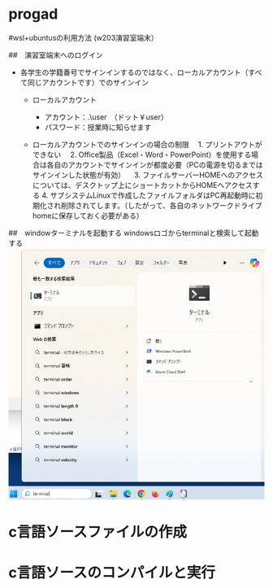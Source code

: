 # progad

#wsl+ubuntusの利用方法 (w203演習室端末） 

##　演習室端末へのログイン
* 各学生の学籍番号でサインインするのではなく、ローカルアカウント（すべて同じアカウントです）でのサインイン
  * ローカルアカウント
    * アカウント：.\user　（ドット￥user）
    * パスワード：授業時に知らせます　　　　　　　　　

  * ローカルアカウントでのサインインの場合の制限
  　1. プリントアウトができない
  　2. Office製品（Excel・Word・PowerPoint）を使用する場合は各自のアカウントでサインインが都度必要（PCの電源を切るまではサインインした状態が有効）
  　3. ファイルサーバーHOMEへのアクセスについては、デスクトップ上にショートカットからHOMEへアクセスする
    4. サブシステムLinuxで作成したファイルフォルダはPC再起動時に初期化され削除されてします。（したがって、各自のネットワークドライブhomeに保存しておく必要がある）

##　windowターミナルを起動する
 windowsロゴからterminalと検索して起動する![代替テキスト](./screenshots/searchterminal.png)
# c言語ソースファイルの作成

# c言語ソースのコンパイルと実行
